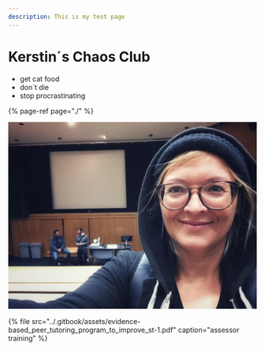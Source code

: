 ```yaml
---
description: This is my test page
---
```


# Kerstin´s Chaos Club

* get cat food
* don´t die
* stop procrastinating

{% page-ref page="./" %}

![random pic](../.gitbook/assets/foto.jpg)

{% file src="../.gitbook/assets/evidence-based\_peer\_tutoring\_program\_to\_improve\_st-1.pdf" caption="assessor training" %}

